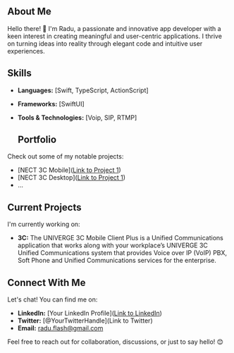 <!--
**radubirsan/radubirsan** is a ✨ _special_ ✨ repository because its `README.md` (this file) appears on your GitHub profile.

Here are some ideas to get you started:

- 🔭 I’m currently working on ...
- 🌱 I’m currently learning ...
- 👯 I’m looking to collaborate on ...
- 🤔 I’m looking for help with ...
- 💬 Ask me about ...
- 📫 How to reach me: ...
- 😄 Pronouns: ...
- ⚡ Fun fact: ...
-->


## About Me

Hello there! 👋 I'm Radu, a passionate and innovative app developer with a keen interest in creating meaningful and user-centric applications. I thrive on turning ideas into reality through elegant code and intuitive user experiences.

## Skills

- **Languages:** [Swift, TypeScript, ActionScript]
- **Frameworks:** [SwiftUI]
- **Tools & Technologies:** [Voip, SIP, RTMP]

  ## Portfolio

Check out some of my notable projects:

- [NECT 3C Mobile]([Link to Project 1](https://apps.apple.com/ec/app/univerge-3c-mobile-client-plus/id1552123885?l=en))
- [NECT 3C Desktop]([Link to Project 1](https://th.nec.com/en_TH/product/telephony/u3c/ucclient.html))
- ...

## Current Projects

I'm currently working on:

- **3C:** The UNIVERGE 3C Mobile Client Plus is a Unified Communications application that works along with your workplace’s UNIVERGE 3C Unified Communications system that provides Voice over IP (VoIP) PBX, Soft Phone and Unified Communications services for the enterprise.


## Connect With Me

Let's chat! You can find me on:

- **LinkedIn:** [Your LinkedIn Profile]([Link to LinkedIn](https://www.linkedin.com/in/birsan-radu/))
- **Twitter:** [@YourTwitterHandle](Link to Twitter)
- **Email:** radu.flash@gmail.com

Feel free to reach out for collaboration, discussions, or just to say hello! 😊



